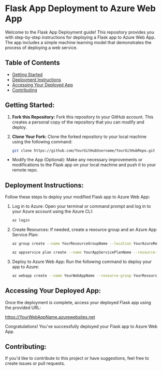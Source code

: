 # Flask App Deployment to Azure Web App

Welcome to the Flask App Deployment guide! This repository provides you with step-by-step instructions for deploying a Flask app to Azure Web App. The app includes a simple machine learning model that demonstrates the process of deploying a web service.

## Table of Contents

- [Getting Started](#getting-started)
- [Deployment Instructions](#deployment-instructions)
- [Accessing Your Deployed App](#accessing-your-deployed-app)
- [Contributing](#contributing)

## Getting Started:

1. **Fork this Repository:** Fork this repository to your GitHub account. This creates a personal copy of the repository that you can modify and deploy.

2. **Clone Your Fork:** Clone the forked repository to your local machine using the following command:
   ```sh
   git clone https://github.com/YourGitHubUsername/YourGitHubRepo.git

- Modify the App (Optional): Make any necessary improvements or modifications to the Flask app on your local machine and push it to your remote repo.

## Deployment Instructions:

Follow these steps to deploy your modified Flask app to Azure Web App:

1. Log in to Azure: Open your terminal or command prompt and log in to your Azure account using the Azure CLI:

   ```sh
   az login

2. Create Resources: If needed, create a resource group and an Azure App Service Plan:

   ```sh
   az group create --name YourResourceGroupName --location YourAzureRegion
   
   az appservice plan create --name YourAppServicePlanName --resource-group YourResourceGroupName --sku FREE --is-linux

3. Deploy to Azure Web App: Run the following command to deploy your app to Azure:
   
   ```sh
   az webapp create --name YourWebAppName --resource-group YourResourceGroupName --plan YourAppServicePlanName --runtime "PYTHON|3.8" --deployment-source-url    https://github.com/YourGitHubUsername/YourGitHubRepo.git --deployment-source-branch main

## Accessing Your Deployed App:

Once the deployment is complete, access your deployed Flask app using the provided URL:

https://YourWebAppName.azurewebsites.net

Congratulations! You've successfully deployed your Flask app to Azure Web App.

## Contributing:

If you'd like to contribute to this project or have suggestions, feel free to create issues or pull requests.
